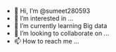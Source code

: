 - 👋 Hi, I’m @sumeet280593
- 👀 I’m interested in ...
- 🌱 I’m currently learning Big data
- 💞️ I’m looking to collaborate on ...
- 📫 How to reach me ...

<!---
sumeet280593/sumeet280593 is a ✨ special ✨ repository because its `README.md` (this file) appears on your GitHub profile.
You can click the Preview link to take a look at your changes.
--->
